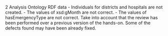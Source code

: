 2
    Analysis
    Ontology
    RDF data
        - Individuals for districts and hospitals are not created.
        - The values of xsd:gMonth are not correct.
        - The values of hasEmergencyType are not correct.
    Take into account that the review has been performed over a previous version of the hands-on. Some of the defects found may have been already fixed.
